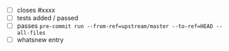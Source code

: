 - [ ] closes #xxxx
- [ ] tests added / passed
- [ ] passes `pre-commit run --from-ref=upstream/master --to-ref=HEAD --all-files`
- [ ] whatsnew entry
